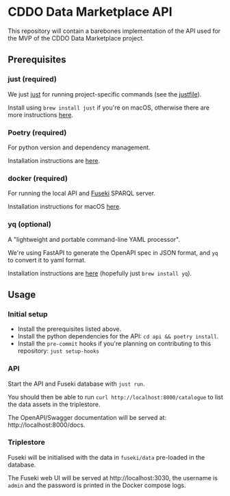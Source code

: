 # CDDO Data Marketplace API
This repository will contain a barebones implementation of the API used for the MVP of the CDDO Data Marketplace project.

## Prerequisites

### just (required)
We just [just](https://github.com/casey/just) for running project-specific commands (see the [justfile](justfile)). 

Install using `brew install just` if you're on macOS, otherwise there are more instructions [here](https://github.com/casey/just#packages).

### Poetry (required)
For python version and dependency management.

Installation instructions are [here](https://python-poetry.org/docs/#installing-with-the-official-installer).

### docker (required)
For running the local API and [Fuseki](https://jena.apache.org/documentation/fuseki2/) SPARQL server.

Installation instructions for macOS [here](https://docs.docker.com/desktop/install/mac-install/).

### yq (optional)
A "lightweight and portable command-line YAML processor". 

We're using FastAPI to generate the OpenAPI spec in JSON format, and `yq` to convert it to yaml format.

Installation instructions are [here](https://github.com/mikefarah/yq/#install) (hopefully just `brew install yq`).

## Usage
### Initial setup
-  Install the prerequisites listed above.
-  Install the python dependencies for the API: `cd api && poetry install`.
-  Install the `pre-commit` hooks if you're planning on contributing to this repository: `just setup-hooks`

### API
Start the API and Fuseki database with `just run`.

You should then be able to run `curl http://localhost:8000/catalogue` to list the data assets in the triplestore.

The OpenAPI/Swagger documentation will be served at: http://localhost:8000/docs.

### Triplestore 
Fuseki will be initialised with the data in `fuseki/data` pre-loaded in the database.

The Fuseki web UI will be served at http://localhost:3030, the username is `admin` and the password is printed in the Docker compose logs.
